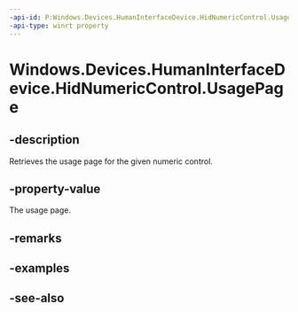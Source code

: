 ```yaml
---
-api-id: P:Windows.Devices.HumanInterfaceDevice.HidNumericControl.UsagePage
-api-type: winrt property
---
```


<!-- Property syntax
public ushort UsagePage { get; }
-->

# Windows.Devices.HumanInterfaceDevice.HidNumericControl.UsagePage

## -description
Retrieves the usage page for the given numeric control.

## -property-value
The usage page.

## -remarks

## -examples

## -see-also
